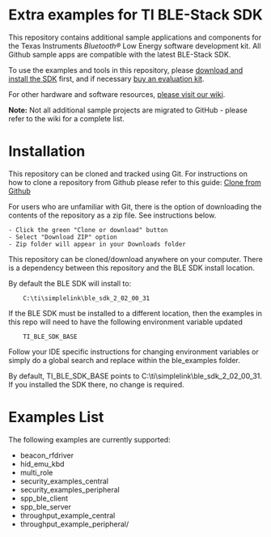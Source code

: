 Extra examples for TI BLE-Stack SDK
===================================

This repository contains additional sample applications and components for the Texas Instruments *Bluetooth&reg;* Low Energy software development kit. All Github sample apps are compatible with  the latest BLE-Stack SDK.

To use the examples and tools in this repository, please [download and install the SDK](http://www.ti.com/ble-stack) first, and if necessary [buy an evaluation kit](https://store.ti.com/Search.aspx?k=CC2650).

For other hardware and software resources, [please visit our wiki](http://www.ti.com/ble-wiki).

**Note:** Not all additional sample projects are migrated to GitHub - please refer to the wiki for a complete list.

Installation
============

This repository can be cloned and tracked using Git. For instructions on how to clone a repository from Github please refer to this guide: [Clone from Github](https://help.github.com/articles/cloning-a-repository/)

For users who are unfamiliar with Git, there is the option of downloading the contents of the repository as a zip file. See instructions below.

    - Click the green "Clone or download" button
    - Select "Download ZIP" option
    - Zip folder will appear in your Downloads folder

This repository can be cloned/download anywhere on your computer. There is a dependency between this repository and the BLE SDK install location.

By default the BLE SDK will install to:

        C:\ti\simplelink\ble_sdk_2_02_00_31

If the BLE SDK must be installed to a different location, then the examples in this repo will need to have the following environment variable updated

        TI_BLE_SDK_BASE

Follow your IDE specific instructions for changing environment variables or simply do a global search and replace within the ble\_examples folder.

By default, TI\_BLE\_SDK\_BASE points to C:\ti\simplelink\ble\_sdk\_2\_02\_00\_31. If you installed the SDK there, no change is required.

Examples List
=============

The following examples are currently supported:

 * beacon\_rfdriver
 * hid\_emu\_kbd
 * multi\_role
 * security\_examples\_central
 * security\_examples\_peripheral
 * spp\_ble\_client
 * spp\_ble\_server
 * throughput\_example\_central
 * throughput\_example\_peripheral/
